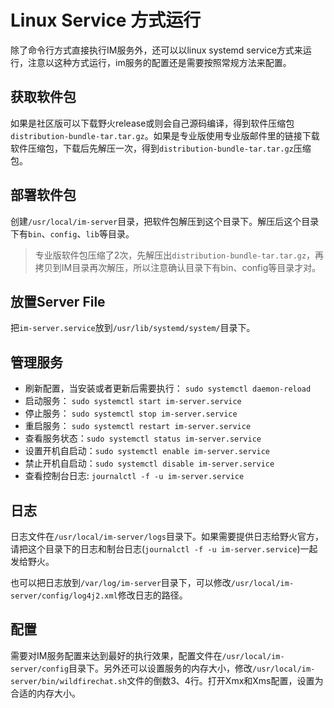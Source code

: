 # Linux Service 方式运行
除了命令行方式直接执行IM服务外，还可以以linux systemd service方式来运行，注意以这种方式运行，im服务的配置还是需要按照常规方法来配置。

## 获取软件包
如果是社区版可以下载野火release或则会自己源码编译，得到软件压缩包```distribution-bundle-tar.tar.gz```。如果是专业版使用专业版邮件里的链接下载软件压缩包，下载后先解压一次，得到```distribution-bundle-tar.tar.gz```压缩包。

## 部署软件包
创建```/usr/local/im-server```目录，把软件包解压到这个目录下。解压后这个目录下有```bin```、```config```、```lib```等目录。
> 专业版软件包压缩了2次，先解压出```distribution-bundle-tar.tar.gz```，再拷贝到IM目录再次解压，所以注意确认目录下有bin、config等目录才对。

## 放置Server File
把```im-server.service```放到```/usr/lib/systemd/system/```目录下。

## 管理服务
* 刷新配置，当安装或者更新后需要执行： ```sudo systemctl daemon-reload```
* 启动服务： ```sudo systemctl start im-server.service```
* 停止服务： ```sudo systemctl stop im-server.service```
* 重启服务： ```sudo systemctl restart im-server.service```
* 查看服务状态：```sudo systemctl status im-server.service```
* 设置开机自启动：```sudo systemctl enable im-server.service```
* 禁止开机自启动：```sudo systemctl disable im-server.service```
* 查看控制台日志: ```journalctl -f -u im-server.service```

## 日志
日志文件在```/usr/local/im-server/logs```目录下。如果需要提供日志给野火官方，请把这个目录下的日志和制台日志(```journalctl -f -u im-server.service```)一起发给野火。

也可以把日志放到```/var/log/im-server```目录下，可以修改```/usr/local/im-server/config/log4j2.xml```修改日志的路径。

## 配置
需要对IM服务配置来达到最好的执行效果，配置文件在````/usr/local/im-server/config````目录下。另外还可以设置服务的内存大小，修改```/usr/local/im-server/bin/wildfirechat.sh```文件的倒数3、4行。打开Xmx和Xms配置，设置为合适的内存大小。
